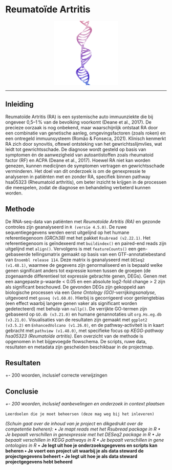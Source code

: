 # Reumatoïde Artritis
<p align="center">
  <img src="assets/DNA.png" alt="Dubbel strengs DNA" width="200" />
</p>

___

## Inleiding
Reumatoïde Artritis (RA) is een systemische auto immuunziekte die bij ongeveer 0,5–1 % van de bevolking voorkomt (Deane et al., 2017). De precieze oorzaak is nog onbekend, maar waarschijnlijk ontstaat RA door een combinatie van genetische aanleg, omgevingsfactoren (zoals roken) en een ontregeld immuunsysteem (Romão & Fonseca, 2021). Klinisch kenmerkt RA zich door synovitis, oftewel ontsteking van het gewrichtsslijmvlies, wat leidt tot gewrichtsschade. De diagnose wordt gesteld op basis van symptomen én de aanwezigheid van autoantistoffen zoals rheumatoid factor (RF) en ACPA (Deane et al., 2017). Hoewel RA niet kan worden genezen, kunnen medicijnen de symptomen vertragen en gewrichtsschade verminderen.
Het doel van dit onderzoek is om de genexpressie te analyseren in patiënten met en zonder RA, specifiek binnen pathway hsa05323 (Rheumatoid arthritis), om beter inzicht te krijgen in de processen die meespelen, zodat de diagnose en behandeling verbeterd kunnen worden.

## Methode
De RNA-seq-data van patiënten met *Reumatoïde Artritis (RA)* en gezonde controles zijn geanalyseerd in `R (versie 4.5.0)`. De ruwe sequentiegegevens werden eerst uitgelijnd op het humane referentiegenoom *(GRCh38)* met het pakket `Rsubread (v2.22.1)`. Het referentiegenoom is geïndexeerd met `buildindex()` en paired-end reads zijn uitgelijnd met `align()`. Vervolgens is met `featureCounts()` een gen-gebaseerde tellingsmatrix gemaakt op basis van een GTF-annotatiebestand van `Ensembl release 114`.
Deze matrix is geanalyseerd met `DESeq2 (v1.48.1)`, waarmee de gegevens zijn genormaliseerd en is bepaald welke genen significant anders tot expressie komen tussen de groepen (de zogenaamde differentieel tot expressie gebrachte genen, DEGs). Genen met een aangepaste p-waarde < 0.05 en een absolute log2-fold change > 2 zijn als significant beschouwd.
De gevonden DEGs zijn gekoppeld aan biologische processen via een *Gene Ontology (GO)-verrijkingsanalyse*, uitgevoerd met `goseq (v1.60.0)`. Hierbij is gecorrigeerd voor genlengtebias (een effect waarbij langere genen vaker als significant worden gedetecteerd) met behulp van `nullp()`. De verrijkte GO-termen zijn gebaseerd op `GO.db (v3.21.0)` en humane genannotaties uit `org.Hs.eg.db (v3.21.0)`.
Visualisaties van de resultaten zijn gemaakt met `ggplot2 (v3.5.2)` en `EnhancedVolcano (v1.26.0)`, en de pathway-activiteit is in kaart gebracht met `pathview (v1.48.0)`, met specifieke focus op *KEGG-pathway hsa05323 (Reumatoïde artritis)*.
Een overzicht van de methode is opgenomen in het bijgevoegde flowschema. De scripts, ruwe data, resultaten en metadata zijn gescheiden beschikbaar in de projectmap.


## Resultaten
+- 200 woorden, inclusief correcte verwijzingen

## Conclusie
*+- 200 woorden, inclusief aanbevelingen en onderzoek in context
plaatsen*

`Leerdoelen die je moet beheersen (deze mag weg bij het inleveren)`

*(Schuin gaat over de inhoud
van je project* en *dikgedrukt over de competentie beheren):*
• *Je mapt reads met het Rsubread package in R
• Je bepaalt verschillen in genexpressie met het DESeq2 package in R
• Je bepaalt verschillen in KEGG pathways in R
• Je bepaalt verschillen in gene ontologies in R*
• **Je legt uit hoe je onderzoeksgegevens en scripts kan beheren
• Je voert een project uit waarbij je als data steward de projectgegevens beheert
• Je legt uit hoe je als data steward projectgegevens hebt beheerd**
